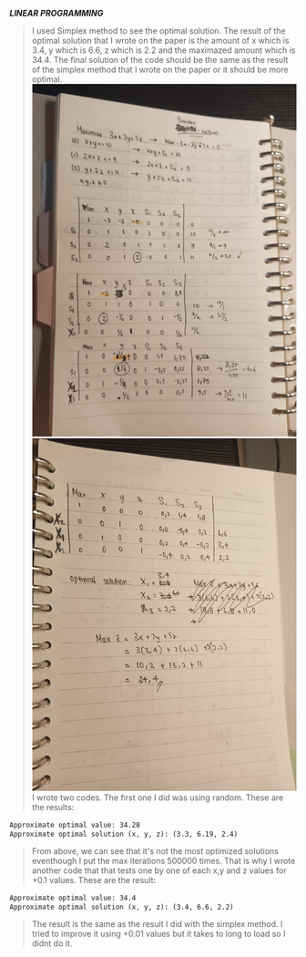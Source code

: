 ***LINEAR PROGRAMMING***
> I used Simplex method to see the optimal solution. The result of the optimal solution that I wrote on the paper is the amount of x which is 3.4, y which is 6.6, z which is 2.2 and the maximazed amount which is 34.4. The final solution of the code should be the same as the result of the simplex method that I wrote on the paper or it should be more optimal. 
![alt text](image.png)
![alt text](image-1.png)
> I wrote two codes. The first one I did was using random. These are the results:
```
Approximate optimal value: 34.28
Approximate optimal solution (x, y, z): (3.3, 6.19, 2.4)
```
>From above, we can see that it's not the most optimized solutions eventhough I put the max iterations 500000 times.
>That is why I wrote another code that that tests one by one of each x,y and z values for +0.1 values. These are the result:
```
Approximate optimal value: 34.4
Approximate optimal solution (x, y, z): (3.4, 6.6, 2.2)
```
>The result is the same as the result I did with the simplex method. I tried to improve it using +0.01 values but it takes to long to load so I didnt do it.